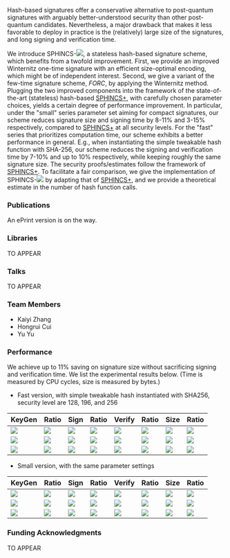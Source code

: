 Hash-based signatures offer a conservative alternative to post-quantum signatures with arguably better-understood security than other post-quantum candidates. Nevertheless, a major drawback that makes it less favorable to deploy in practice is the (relatively) large size of the signatures, and long signing and verification time.

We introduce SPHINCS-<img src="https://render.githubusercontent.com/render/math?math=\alpha">, a stateless hash-based signature scheme, which benefits from a twofold improvement. First, we provide an improved Winternitz one-time signature with an efficient size-optimal encoding, which might be of independent interest. Second, we give a variant of the few-time signature scheme, _FORC_, by applying the  Winternitz method. Plugging the two improved components into the framework of the state-of-the-art (stateless) hash-based [SPHINCS+](https://sphincs.org/index.html), with carefully chosen parameter choices, yields a certain degree of performance improvement. In particular, under the "small" series parameter set aiming for compact signatures, our scheme reduces signature size and signing time by 8-11% and 3-15% respectively, compared to [SPHINCS+](https://sphincs.org/index.html) at all security levels. For the "fast" series that prioritizes computation time, our scheme exhibits a better performance in general. E.g., when instantiating the simple tweakable hash function with SHA-256, our scheme reduces the signing and verification time by 7-10% and up to 10% respectively, while keeping roughly the same signature size. The security proofs/estimates follow the framework of [SPHINCS+](https://sphincs.org/index.html). To facilitate a fair comparison, we give the implementation of SPHINCS-<img src="https://render.githubusercontent.com/render/math?math=\alpha"> by adapting that of [SPHINCS+](https://sphincs.org/index.html), and we provide a theoretical estimate in the number of hash function calls. 
  
### Publications

An ePrint version is on the way.

### Libraries

TO APPEAR

### Talks

TO APPEAR

### Team Members

- Kaiyi Zhang
- Hongrui Cui
- Yu Yu

### Performance

We achieve up to 11% saving on signature size without sacrificing signing and verification time. We list the experimental results below. (Time is measured by CPU cycles, size is measured by bytes.)

- Fast version, with simple tweakable hash instantiated with SHA256, security level are 128, 196, and 256

| **KeyGen**                                                   | **Ratio**                                                    | **Sign**                                                     | **Ratio**                                                    | **Verify**                                                   | **Ratio**                                                    | **Size**                                                     | **Ratio**                                                    |
| ------------------------------------------------------------ | ------------------------------------------------------------ | ------------------------------------------------------------ | ------------------------------------------------------------ | ------------------------------------------------------------ | ------------------------------------------------------------ | ------------------------------------------------------------ | ------------------------------------------------------------ |
| <img src="https://render.githubusercontent.com/render/math?math=1.7\times 10^6"> | <img src="https://render.githubusercontent.com/render/math?math={-13.44\%25}"> | <img src="https://render.githubusercontent.com/render/math?math=2.1\times 10^7"> | <img src="https://render.githubusercontent.com/render/math?math=-7.11\%25"> | <img src="https://render.githubusercontent.com/render/math?math=1.7\times 10^6"> | <img src="https://render.githubusercontent.com/render/math?math=-9.99\%25"> | <img src="https://render.githubusercontent.com/render/math?math=17040"> | <img src="https://render.githubusercontent.com/render/math?math=-0.28\%25"> |
| <img src="https://render.githubusercontent.com/render/math?math=1.4\times 10^6"> | <img src="https://render.githubusercontent.com/render/math?math={-50.72\%25}"> | <img src="https://render.githubusercontent.com/render/math?math=3.5\times 10^7"> | <img src="https://render.githubusercontent.com/render/math?math=-10.28\%25"> | <img src="https://render.githubusercontent.com/render/math?math=2.9\times 10^6"> | <img src="https://render.githubusercontent.com/render/math?math=-1.52\%25"> | <img src="https://render.githubusercontent.com/render/math?math=35640"> | <img src="https://render.githubusercontent.com/render/math?math=-0.07\%25"> |
| <img src="https://render.githubusercontent.com/render/math?math=3.8\times 10^6"> | <img src="https://render.githubusercontent.com/render/math?math=-47.87\%25"> | <img src="https://render.githubusercontent.com/render/math?math=7.2\times 10^7"> | <img src="https://render.githubusercontent.com/render/math?math=-8.64\%25"> | <img src="https://render.githubusercontent.com/render/math?math=3.1\times 10^6"> | <img src="https://render.githubusercontent.com/render/math?math={%2B1.70\%25}"> | <img src="https://render.githubusercontent.com/render/math?math=49696"> | <img src="https://render.githubusercontent.com/render/math?math=-0.32\%25"> |

- Small version, with the same parameter settings

| **KeyGen**       | **Ratio**      | **Sign**         | **Ratio**      | **Verify**       | **Ratio**      | **Size** | **Ratio**  |
| ---------------- | ---------- | ---------------- | ---------- | ---------------- | ---------- | -------- | ---------- |
| <img src="https://render.githubusercontent.com/render/math?math=4.8\times 10^7"> | <img src="https://render.githubusercontent.com/render/math?math=-23.41\%25"> | <img src="https://render.githubusercontent.com/render/math?math=4.6\times 10^8"> | <img src="https://render.githubusercontent.com/render/math?math=-3.34\%25">  | <img src="https://render.githubusercontent.com/render/math?math=1.2\times 10^6"> | <img src="https://render.githubusercontent.com/render/math?math=%2B58.48\%25"> | <img src="https://render.githubusercontent.com/render/math?math=6960">   | <img src="https://render.githubusercontent.com/render/math?math=-11.41\%25"> |
| <img src="https://render.githubusercontent.com/render/math?math=8.0\times 10^7"> | <img src="https://render.githubusercontent.com/render/math?math=-12.66\%25"> | <img src="https://render.githubusercontent.com/render/math?math=7.2\times 10^8"> | <img src="https://render.githubusercontent.com/render/math?math=-16.85\%25"> | <img src="https://render.githubusercontent.com/render/math?math=2.0\times 10^6"> | <img src="https://render.githubusercontent.com/render/math?math=%2B65.25\%25"> | <img src="https://render.githubusercontent.com/render/math?math=14784">  | <img src="https://render.githubusercontent.com/render/math?math=-8.88\%25">  |
| <img src="https://render.githubusercontent.com/render/math?math=6.1\times 10^7"> | <img src="https://render.githubusercontent.com/render/math?math=%2B0.31\%25">  | <img src="https://render.githubusercontent.com/render/math?math=6.6\times 10^8"> | <img src="https://render.githubusercontent.com/render/math?math=-15.15\%25"> | <img src="https://render.githubusercontent.com/render/math?math=3.3\times 10^6"> | <img src="https://render.githubusercontent.com/render/math?math=%2B84.76\%25"> | <img src="https://render.githubusercontent.com/render/math?math=27104">  | <img src="https://render.githubusercontent.com/render/math?math=-9.02\%25">  |


### Funding Acknowledgments

TO APPEAR

